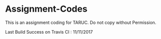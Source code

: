# Assignment-Codes
This is an assignment coding for TARUC.
Do not copy without Permission.

Last Build Success on Travis CI : 11/11/2017

